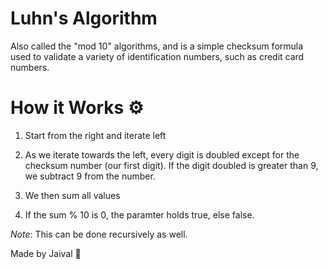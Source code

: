 # Luhn's Algorithm 

Also called the "mod 10" algorithms, and is a simple checksum formula used to validate a variety of identification numbers, such as credit card numbers. 

# How it Works ⚙️

1) Start from the right and iterate left

2) As we iterate towards the left, every digit is doubled except for the checksum number (our first digit). If the digit doubled is greater than 9, we subtract 9 from the number. 

3) We then sum all values

4) If the sum % 10 is 0, the paramter holds true, else false.


*Note*: This can be done recursively as well.

Made by Jaival 🦖